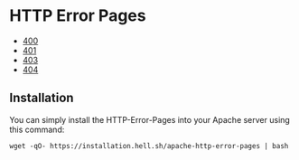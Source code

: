 # HTTP Error Pages

- [400](https://errors.nex.li/400.html)
- [401](https://errors.nex.li/401.html)
- [403](https://errors.nex.li/403.html)
- [404](https://errors.nex.li/404.html)

## Installation

You can simply install the HTTP-Error-Pages into your Apache server using this command:

```wget -qO- https://installation.hell.sh/apache-http-error-pages | bash```
